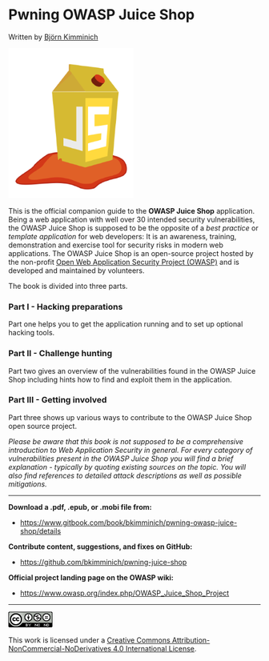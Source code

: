 # Pwning OWASP Juice Shop

Written by [Björn Kimminich](http://kimminich.de)

![OWASP Juice Shop logo](introduction/img/juice-shop_logo.png)

This is the official companion guide to the __OWASP Juice Shop__ application. Being a web application with well over 30 intended security vulnerabilities, the OWASP Juice Shop is supposed to be the opposite of a _best practice_ or _template application_ for web developers: It is an awareness, training, demonstration and exercise tool for security risks in modern web applications. The OWASP Juice Shop is an open-source project hosted by the non-profit [Open Web Application Security Project (OWASP)](https://owasp.org) and is developed and maintained by volunteers.

The book is divided into three parts.

### Part I - Hacking preparations

Part one helps you to get the application running and to set up optional hacking tools.

### Part II - Challenge hunting

Part two gives an overview of the vulnerabilities found in the OWASP Juice Shop including hints how to find and exploit them in the application.

### Part III - Getting involved

Part three shows up various ways to contribute to the OWASP Juice Shop open source project.

_Please be aware that this book is not supposed to be a comprehensive introduction to Web Application Security in general. For every category of vulnerabilities
present in the OWASP Juice Shop you will find a brief explanation - typically by quoting existing sources on the topic. You will also find references to detailed attack descriptions as well as possible mitigations._

----

__Download a .pdf, .epub, or .mobi file from:__
* https://www.gitbook.com/book/bkimminich/pwning-owasp-juice-shop/details

__Contribute content, suggestions, and fixes on GitHub:__
* https://github.com/bkimminich/pwning-juice-shop

__Official project landing page on the OWASP wiki:__
* https://www.owasp.org/index.php/OWASP_Juice_Shop_Project

----

[![CC BY-NC-ND 4.0](introduction/img/cc_by-nc-nd_4.0.png)](https://creativecommons.org/licenses/by-nc-nd/4.0/)

This work is licensed under a [Creative Commons Attribution-NonCommercial-NoDerivatives 4.0 International License](https://creativecommons.org/licenses/by-nc-nd/4.0/).
